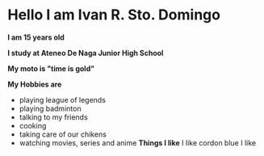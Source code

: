 # Hello I am Ivan R. Sto. Domingo

**I am 15 years old**

**I study at Ateneo De Naga Junior High School**

**My moto is "time is gold"**

**My Hobbies are**
- playing league of legends
- playing badminton
- talking to my friends
- cooking 
- taking care of our chikens
- watching movies, series and anime
**Things I like**
I like cordon blue
I like 

                                                   

